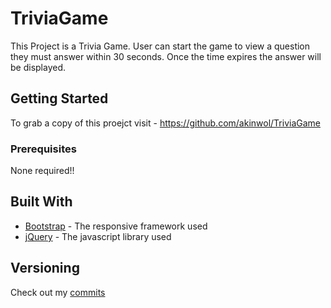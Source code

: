 # TriviaGame

This Project is a Trivia Game. User can start the game to view a question they must answer within 30 seconds. Once the time expires the answer will be displayed.

## Getting Started

To grab a copy of this proejct visit - https://github.com/akinwol/TriviaGame

### Prerequisites

None required!!




## Built With

* [Bootstrap](https://getbootstrap.com/) - The responsive framework used 
* [jQuery](https://jquery.com/) - The javascript library used 




## Versioning

Check out my [commits](https://github.com/akinwol/TriviaGame/commits/master) 
